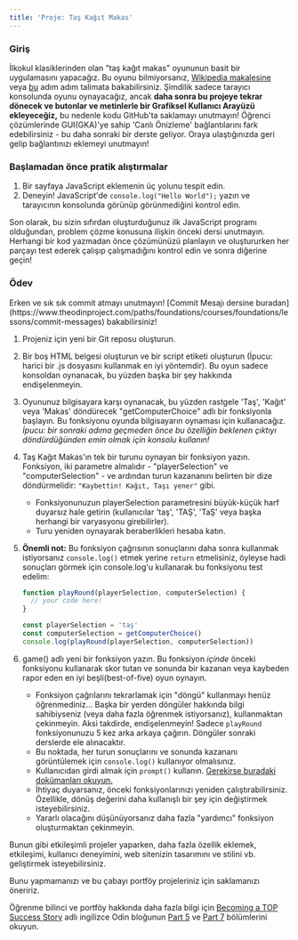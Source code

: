 ```yaml
---
title: 'Proje: Taş Kağıt Makas'
---
```


### Giriş

İlkokul klasiklerinden olan "taş kağıt makas" oyununun basit bir uygulamasını yapacağız. Bu oyunu bilmiyorsanız, [Wikipedia makalesine](https://en.wikipedia.org/wiki/Rock%E2%80%93paper%E2%80%93scissors) veya [bu](https://www.wikihow.com/Play-Rock,-Paper,-Scissors) adım adım talimata bakabilirsiniz. Şimdilik sadece tarayıcı konsolunda oyunu oynayacağız, ancak **daha sonra bu projeye tekrar dönecek ve butonlar ve metinlerle bir Grafiksel Kullanıcı Arayüzü ekleyeceğiz,** bu nedenle kodu GitHub'ta saklamayı unutmayın! Öğrenci çözümlerinde GUI(GKA)'ye sahip 'Canlı Önizleme' bağlantılarını fark edebilirsiniz - bu daha sonraki bir derste geliyor. Oraya ulaştığınızda geri gelip bağlantınızı eklemeyi unutmayın!

### Başlamadan önce pratik alıştırmalar

1. Bir sayfaya JavaScript eklemenin üç yolunu tespit edin.
2. Deneyin! JavaScript'de `console.log("Hello World");` yazın ve tarayıcının konsolunda görünüp görünmediğini kontrol edin.

Son olarak, bu sizin sıfırdan oluşturduğunuz ilk JavaScript programı olduğundan, problem çözme konusuna ilişkin önceki dersi unutmayın. Herhangi bir kod yazmadan önce çözümünüzü planlayın ve oluştururken her parçayı test ederek çalışıp çalışmadığını kontrol edin ve sonra diğerine geçin!

### Ödev

<div class="lesson-content__panel" markdown="1">
Erken ve sık sık commit atmayı unutmayın! [Commit Mesajı dersine buradan](https://www.theodinproject.com/paths/foundations/courses/foundations/lessons/commit-messages) bakabilirsiniz!

1. Projeniz için yeni bir Git reposu oluşturun.
2. Bir boş HTML belgesi oluşturun ve bir script etiketi oluşturun (İpucu: harici bir .js dosyasını kullanmak en iyi yöntemdir). Bu oyun sadece konsoldan oynanacak, bu yüzden başka bir şey hakkında endişelenmeyin.
3. Oyununuz bilgisayara karşı oynanacak, bu yüzden rastgele 'Taş', 'Kağıt' veya 'Makas' döndürecek "getComputerChoice" adlı bir fonksiyonla başlayın. Bu fonksiyonu oyunda bilgisayarın oynaması için kullanacağız. _İpucu: bir sonraki adıma geçmeden önce bu özelliğin beklenen çıktıyı döndürdüğünden emin olmak için konsolu kullanın!_
4. Taş Kağıt Makas'ın tek bir turunu oynayan bir fonksiyon yazın. Fonksiyon, iki parametre almalıdır - "playerSelection" ve "computerSelection" - ve ardından turun kazananını belirten bir dize döndürmelidir: `"Kaybettin! Kağıt, Taşı yener"` gibi.

   - Fonksiyonunuzun playerSelection parametresini büyük-küçük harf duyarsız hale getirin (kullanıcılar 'taş', 'TAŞ', 'TaŞ' veya başka herhangi bir varyasyonu girebilirler).
   - Turu yeniden oynayarak beraberlikleri hesaba katın.

5. **Önemli not:** Bu fonksiyon çağrısının sonuçlarını daha sonra kullanmak istiyorsanız `console.log()` etmek yerine `return` etmelisiniz, öyleyse hadi sonuçları görmek için console.log'u kullanarak bu fonksiyonu test edelim:

   ```javascript
   function playRound(playerSelection, computerSelection) {
     // your code here!
   }

   const playerSelection = 'taş'
   const computerSelection = getComputerChoice()
   console.log(playRound(playerSelection, computerSelection))
   ```

6. game() adlı yeni bir fonksiyon yazın. Bu fonksiyon _içinde_ önceki fonksiyonu kullanarak skor tutan ve sonunda bir kazanan veya kaybeden rapor eden en iyi beşli(best-of-five) oyun oynayın.
   - Fonksiyon çağrılarını tekrarlamak için "döngü" kullanmayı henüz öğrenmediniz... Başka bir yerden döngüler hakkında bilgi sahibiyseniz (veya daha fazla öğrenmek istiyorsanız), kullanmaktan çekinmeyin. Aksi takdirde, endişelenmeyin! Sadece `playRound` fonksiyonunuzu 5 kez arka arkaya çağırın. Döngüler sonraki derslerde ele alınacaktır.
   - Bu noktada, her turun sonuçlarını ve sonunda kazananı görüntülemek için `console.log()` kullanıyor olmalısınız.
   - Kullanıcıdan girdi almak için `prompt()` kullanın. [Gerekirse buradaki dokümanları okuyun.](https://developer.mozilla.org/en-US/docs/Web/API/Window/prompt)
   - İhtiyaç duyarsanız, önceki fonksiyonlarınızı yeniden çalıştırabilirsiniz. Özellikle, dönüş değerini daha kullanışlı bir şey için değiştirmek isteyebilirsiniz.
   - Yararlı olacağını düşünüyorsanız daha fazla "yardımcı" fonksiyon oluşturmaktan çekinmeyin.

</div>
<div class="lesson-note" markdown="1">
Bunun gibi etkileşimli projeler yaparken, daha fazla özellik eklemek, etkileşimi, kullanıcı deneyimini, web sitenizin tasarımını ve stilini vb. geliştirmek isteyebilirsiniz.

Bunu yapmamanızı ve bu çabayı portföy projeleriniz için saklamanızı öneririz.

Öğrenme bilinci ve portföy hakkında daha fazla bilgi için [Becoming a TOP Success Story](https://dev.to/theodinproject/becoming-a-top-success-story-mindset-3dp2) adlı ingilizce Odin bloğunun [Part 5](https://dev.to/theodinproject/learning-code-f56) ve [Part 7](https://dev.to/theodinproject/strategically-building-your-portfolio-1km4) bölümlerini okuyun.

</div>
